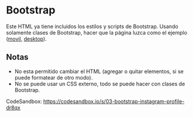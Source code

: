 # Bootstrap

Este HTML ya tiene incluidos los estilos y scripts de Bootstrap. Usando solamente clases de Bootstrap, hacer que la página luzca como el ejemplo ([movil](example-mobile.png), [desktop](example-desktop.png)).

## Notas

- No esta permitido cambiar el HTML (agregar o quitar elementos, si se puede formatear de otro modo).
- No se puede usar un CSS externo, todo se puede hacer con clases de Bootstrap.

CodeSandbox: https://codesandbox.io/s/03-bootstrap-instagram-profile-dr8qx